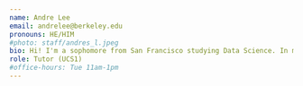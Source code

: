 ```yaml
---
name: Andre Lee
email: andrelee@berkeley.edu
pronouns: HE/HIM
#photo: staff/andres_l.jpeg
bio: Hi! I'm a sophomore from San Francisco studying Data Science. In my free time, I enjoy playing sports, listening to music, and trying new new places to eat!
role: Tutor (UCS1)
#office-hours: Tue 11am-1pm
---
```

